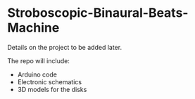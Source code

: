 # Stroboscopic-Binaural-Beats-Machine

Details on the project to be added later.

The repo will include:
- Arduino code
- Electronic schematics
- 3D models for the disks
